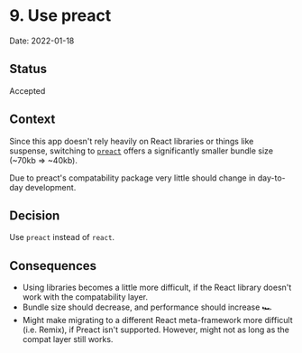 # 9. Use preact

Date: 2022-01-18

## Status

Accepted

## Context

Since this app doesn't rely heavily on React libraries or things like suspense, switching to [`preact`](https://preactjs.com/) offers a significantly smaller bundle size (~70kb => ~40kb).

Due to preact's compatability package very little should change in day-to-day development.

## Decision

Use `preact` instead of `react`.

## Consequences

- Using libraries becomes a little more difficult, if the React library doesn't work with the compatability layer.
- Bundle size should decrease, and performance should increase 🏎
- Might make migrating to a different React meta-framework more difficult (i.e. Remix), if Preact isn't supported. However, might not as long as the compat layer still works.
